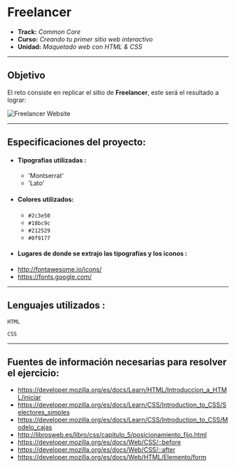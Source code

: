 # Freelancer

* **Track:** _Common Core_
* **Curso:** _Creando tu primer sitio web interactivo_
* **Unidad:** _Maquetado web con HTML & CSS_

***


## Objetivo

El reto consiste en replicar el sitio de **Freelancer**, este será el resultado
a lograr:

![Freelancer Website](docs/fullpage.png)
***
## Especificaciones del proyecto:

* #### Tipografias utilizadas :
  * 'Montserrat'
  * 'Lato'   
* #### Colores utilizados:
  *  `#2c3e50`  
  *  `#18bc9c`
  *  `#212529`
  *  `#0f9177`    
*  #### Lugares de donde se extrajo las tipografías y los iconos :  
  * http://fontawesome.io/icons/  
  * https://fonts.google.com/

***
## Lenguajes utilizados :

~~~
HTML
~~~
~~~
CSS
~~~    
***
## Fuentes de información necesarias para resolver el ejercicio:

* https://developer.mozilla.org/es/docs/Learn/HTML/Introduccion_a_HTML/iniciar
* https://developer.mozilla.org/es/docs/Learn/CSS/Introduction_to_CSS/Selectores_simples
* https://developer.mozilla.org/es/docs/Learn/CSS/Introduction_to_CSS/Modelo_cajas
* http://librosweb.es/libro/css/capitulo_5/posicionamiento_fijo.html  
* https://developer.mozilla.org/es/docs/Web/CSS/::before
* https://developer.mozilla.org/es/docs/Web/CSS/::after
* https://developer.mozilla.org/es/docs/Web/HTML/Elemento/form
